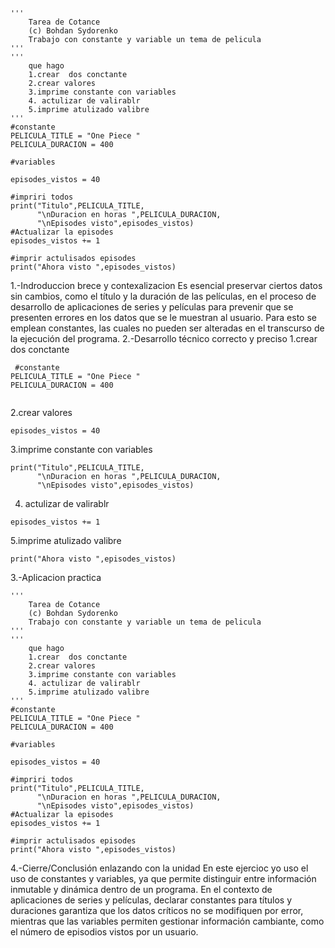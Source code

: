 ```
'''
    Tarea de Cotance
    (c) Bohdan Sydorenko
    Trabajo con constante y variable un tema de pelicula
'''
'''
    que hago 
    1.crear  dos conctante 
    2.crear valores 
    3.imprime constante con variables 
    4. actulizar de valirablr
    5.imprime atulizado valibre  
'''
#constante 
PELICULA_TITLE = "One Piece "
PELICULA_DURACION = 400

#variables 

episodes_vistos = 40

#impriri todos 
print("Titulo",PELICULA_TITLE,
      "\nDuracion en horas ",PELICULA_DURACION,
      "\nEpisodes visto",episodes_vistos)
#Actualizar la episodes
episodes_vistos += 1

#imprir actulisados episodes
print("Ahora visto ",episodes_vistos)
```
1.-Indroduccion brece y contexalizacion
    Es esencial preservar ciertos datos sin cambios, como el título y la duración de las películas, en el proceso de desarrollo de aplicaciones de series y películas para prevenir que se presenten errores en los datos que se le muestran al usuario.  Para esto se emplean constantes, las cuales no pueden ser alteradas en el transcurso de la ejecución del programa.
2.-Desarrollo técnico correcto y preciso 
    1.crear  dos conctante
    
```
 #constante 
PELICULA_TITLE = "One Piece "
PELICULA_DURACION = 400
   
```
2.crear valores 
```
episodes_vistos = 40
```
3.imprime constante con variables
```
print("Titulo",PELICULA_TITLE,
      "\nDuracion en horas ",PELICULA_DURACION,
      "\nEpisodes visto",episodes_vistos)
```
4. actulizar de valirablr
```
episodes_vistos += 1
```
5.imprime atulizado valibre  
```
print("Ahora visto ",episodes_vistos)
```


3.-Aplicacion practica
```
'''
    Tarea de Cotance
    (c) Bohdan Sydorenko
    Trabajo con constante y variable un tema de pelicula
'''
'''
    que hago 
    1.crear  dos conctante 
    2.crear valores 
    3.imprime constante con variables 
    4. actulizar de valirablr
    5.imprime atulizado valibre  
'''
#constante 
PELICULA_TITLE = "One Piece "
PELICULA_DURACION = 400

#variables 

episodes_vistos = 40

#impriri todos 
print("Titulo",PELICULA_TITLE,
      "\nDuracion en horas ",PELICULA_DURACION,
      "\nEpisodes visto",episodes_vistos)
#Actualizar la episodes
episodes_vistos += 1

#imprir actulisados episodes
print("Ahora visto ",episodes_vistos)
```
4.-Cierre/Conclusión enlazando con la unidad
En este ejercioc yo uso el uso de constantes y variables, ya que permite distinguir entre información inmutable y dinámica dentro de un programa. 
En el contexto de aplicaciones de series y películas, declarar constantes para títulos y duraciones  garantiza que los datos críticos no se modifiquen por error, 
mientras que las variables permiten gestionar información cambiante, como el número de episodios vistos por un usuario.



